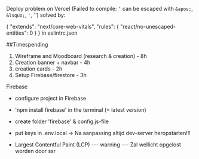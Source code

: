 Deploy problem on Vercel (Failed to compile: `’` can be escaped with `&apos;`, `&lsquo;`, `'`, `&rsquo;) solved by: 

{
  "extends": "next/core-web-vitals",
  "rules": { "react/no-unescaped-entities": 0 }
} in eslintrc.json


##Timespending

1. Wireframe and Moodboard (research & creation) - 8h
2. Creation banner + navbar - 4h
3. creation cards - 2h
4. Setup Firebase/firestore - 3h



Firebase

- configure project in Firebase
- 'npm install firebase' in the terminal (= latest version)
- create folder 'firebase' & config.js-file
- put keys in .env.local -> Na aanpassing altijd dev-server heropstarten!!!










- Largest Contentful Paint (LCP) --- warning ---
Zal wellicht opgelost worden door ssr